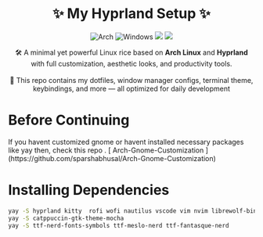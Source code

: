 
<h1 align="center"> ✨ My Hyprland Setup ✨ </h1>

<p align="center">
<img alt="Arch" src="https://img.shields.io/badge/Arch-89b4fa?logo=arch-linux&logoColor=white&style=for-the-badge"/>
<img alt="Windows" src="https://img.shields.io/badge/Windows-74c7ec?style=for-the-badge&logo=windows&logoColor=white"/>  
<a href="https://hyprland.org/"><img src="https://img.shields.io/badge/Hyprland-1E1E2E?style=for-the-badge&logo=linux&logoColor=white" /></a>
  <a href="https://code.visualstudio.com/"><img src="https://img.shields.io/badge/VSCode-007ACC?style=for-the-badge&logo=visual-studio-code&logoColor=white" /></a>
</p>
 

<p align="center">
  🛠️ A minimal yet powerful Linux rice based on <strong>Arch Linux</strong> and <strong>Hyprland</strong> with full customization, aesthetic looks, and productivity tools.
  <br><br>
  📁 This repo contains my dotfiles, window manager configs, terminal theme, keybindings, and more — all optimized for daily development
</p>

<h1> Before Continuing </h1>
If you havent customized gnome or havent installed necessary packages like yay then, check this repo .  [ Arch-Gnome-Customization ](https://github.com/sparshabhusal/Arch-Gnome-Customization) 
<h1> Installing Dependencies </h1>

```bash
yay -S hyprland kitty  rofi wofi nautilus vscode vim nvim librewolf-bin wlogout waybar hyprpaper 
yay -S catppuccin-gtk-theme-mocha
yay -S ttf-nerd-fonts-symbols ttf-meslo-nerd ttf-fantasque-nerd
```
